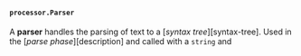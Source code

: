 #### `processor.Parser`

A **parser** handles the parsing of text to a [*syntax tree*][syntax-tree].
Used in the [*parse phase*][description] and called with a `string` and

